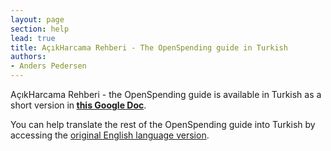 ```yaml
---
layout: page
section: help
lead: true
title: AçıkHarcama Rehberi - The OpenSpending guide in Turkish
authors:
- Anders Pedersen
---
```

AçıkHarcama Rehberi - the OpenSpending guide is available in Turkish as a short version in<strong> <a href="https://docs.google.com/a/okfn.org/document/d/1UWbheZpMs9_lJySXEQpQC6M4OeXPnswJ6c28-ALbIX0/edit#">this Google Doc</a></strong>.

You can help translate the rest of the OpenSpending guide into Turkish by accessing the <a href="https://docs.google.com/a/okfn.org/document/d/1-RhyBc7rFgBW78160BA0mxD6cpVZ-PtfM8QL_WEoPqY/edit#heading=h.79vyyu8n203g">original English language version</a>.
